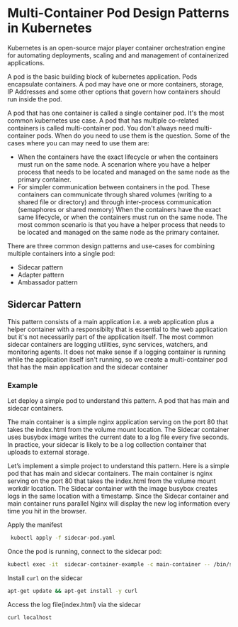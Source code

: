 # Multi-Container Pod Design Patterns in Kubernetes

Kubernetes is an open-source major player container orchestration engine for automating deployments, scaling and and management of containerized applications.

A pod is the basic building block of kubernetes application. Pods encapsulate containers. A pod may have one or more containers, storage, IP Addresses and some other options that govern how containers should run inside the pod.

A pod that has one container is called a single container pod. It's the most common kubernetes use case. A pod that has multiple co-related containers is called multi-container pod. You don't always need multi-container pods. When do you need to use them is the question. Some of the cases where you can may need to use them are:
- When the containers have the exact lifecycle or when the containers must run on the same node. A scenarion where you have a helper process that needs to be located and managed on the same node as the primary container.
- For simpler communication between containers in the pod. These containers can communicate through shared volumes (writing to a shared file or directory) and through inter-process communication (semaphores or shared memory)
When the containers have the exact same lifecycle, or when the containers must run on the same node. The most common scenario is that you have a helper process that needs to be located and managed on the same node as the primary container.

There are three common design patterns and use-cases for combining multiple containers into a single pod:

- Sidecar pattern
- Adapter pattern
- Ambassador pattern

## Sidercar Pattern
This pattern consists of a main application i.e. a web application plus a helper container with a responsibilty that is essential to the web application but it's not necessarily part of the application itself. The most common sidecar containers are logging utilities, sync services, watchers, and monitoring agents. It does not make sense if a logging container is running while the application itself isn't running, so we create a multi-container pod that has the main application and the sidecar container

### Example
Let deploy a simple pod to understand this pattern. A pod that has main and sidecar containers.

The main container is a simple nginx application serving on the port 80 that takes the index.html from the volume mount location. The Sidecar container uses busybox image writes the current date to a log file every five seconds. In practice, your sidecar is likely to be a log collection container that uploads to external storage.

Let’s implement a simple project to understand this pattern. Here is a simple pod that has main and sidecar containers. The main container is nginx serving on the port 80 that takes the index.html from the volume mount workdir location. The Sidecar container with the image busybox creates logs in the same location with a timestamp. Since the Sidecar container and main container runs parallel Nginx will display the new log information every time you hit in the browser.

Apply the manifest
```bash
 kubectl apply -f sidecar-pod.yaml
```
Once the pod is running, connect to the sidecar pod:
```bash
kubectl exec -it  sidecar-container-example -c main-container -- /bin/sh
```
Install `curl` on the sidecar
```bash
apt-get update && apt-get install -y curl
```

Access the log file(index.html) via the sidecar

```bash
curl localhost
```
